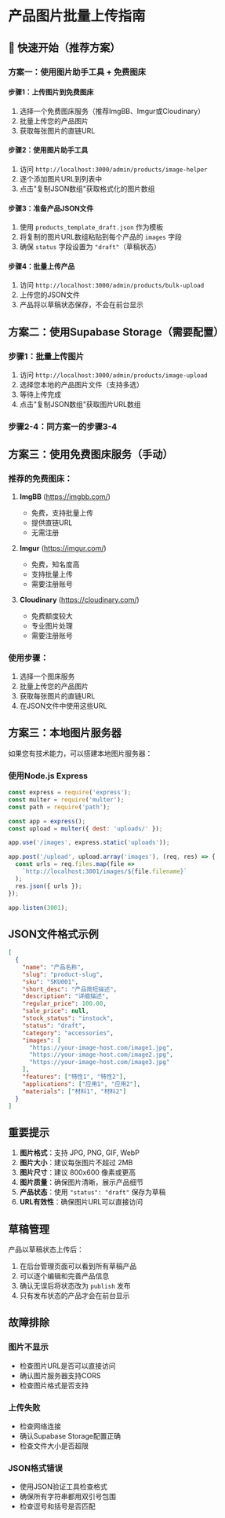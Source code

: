 # 产品图片批量上传指南

## 🚀 快速开始（推荐方案）

### 方案一：使用图片助手工具 + 免费图床

#### 步骤1：上传图片到免费图床
1. 选择一个免费图床服务（推荐ImgBB、Imgur或Cloudinary）
2. 批量上传您的产品图片
3. 获取每张图片的直链URL

#### 步骤2：使用图片助手工具
1. 访问 `http://localhost:3000/admin/products/image-helper`
2. 逐个添加图片URL到列表中
3. 点击"复制JSON数组"获取格式化的图片数组

#### 步骤3：准备产品JSON文件
1. 使用 `products_template_draft.json` 作为模板
2. 将复制的图片URL数组粘贴到每个产品的 `images` 字段
3. 确保 `status` 字段设置为 `"draft"`（草稿状态）

#### 步骤4：批量上传产品
1. 访问 `http://localhost:3000/admin/products/bulk-upload`
2. 上传您的JSON文件
3. 产品将以草稿状态保存，不会在前台显示

## 方案二：使用Supabase Storage（需要配置）

### 步骤1：批量上传图片
1. 访问 `http://localhost:3000/admin/products/image-upload`
2. 选择您本地的产品图片文件（支持多选）
3. 等待上传完成
4. 点击"复制JSON数组"获取图片URL数组

### 步骤2-4：同方案一的步骤3-4

## 方案三：使用免费图床服务（手动）

### 推荐的免费图床：
1. **ImgBB** (https://imgbb.com/)
   - 免费，支持批量上传
   - 提供直链URL
   - 无需注册

2. **Imgur** (https://imgur.com/)
   - 免费，知名度高
   - 支持批量上传
   - 需要注册账号

3. **Cloudinary** (https://cloudinary.com/)
   - 免费额度较大
   - 专业图片处理
   - 需要注册账号

### 使用步骤：
1. 选择一个图床服务
2. 批量上传您的产品图片
3. 获取每张图片的直链URL
4. 在JSON文件中使用这些URL

## 方案三：本地图片服务器

如果您有技术能力，可以搭建本地图片服务器：

### 使用Node.js Express
```javascript
const express = require('express');
const multer = require('multer');
const path = require('path');

const app = express();
const upload = multer({ dest: 'uploads/' });

app.use('/images', express.static('uploads'));

app.post('/upload', upload.array('images'), (req, res) => {
  const urls = req.files.map(file => 
    `http://localhost:3001/images/${file.filename}`
  );
  res.json({ urls });
});

app.listen(3001);
```

## JSON文件格式示例

```json
[
  {
    "name": "产品名称",
    "slug": "product-slug",
    "sku": "SKU001",
    "short_desc": "产品简短描述",
    "description": "详细描述",
    "regular_price": 100.00,
    "sale_price": null,
    "stock_status": "instock",
    "status": "draft",
    "category": "accessories",
    "images": [
      "https://your-image-host.com/image1.jpg",
      "https://your-image-host.com/image2.jpg",
      "https://your-image-host.com/image3.jpg"
    ],
    "features": ["特性1", "特性2"],
    "applications": ["应用1", "应用2"],
    "materials": ["材料1", "材料2"]
  }
]
```

## 重要提示

1. **图片格式**：支持 JPG, PNG, GIF, WebP
2. **图片大小**：建议每张图片不超过 2MB
3. **图片尺寸**：建议 800x600 像素或更高
4. **图片质量**：确保图片清晰，展示产品细节
5. **产品状态**：使用 `"status": "draft"` 保存为草稿
6. **URL有效性**：确保图片URL可以直接访问

## 草稿管理

产品以草稿状态上传后：
1. 在后台管理页面可以看到所有草稿产品
2. 可以逐个编辑和完善产品信息
3. 确认无误后将状态改为 `publish` 发布
4. 只有发布状态的产品才会在前台显示

## 故障排除

### 图片不显示
- 检查图片URL是否可以直接访问
- 确认图片服务器支持CORS
- 检查图片格式是否支持

### 上传失败
- 检查网络连接
- 确认Supabase Storage配置正确
- 检查文件大小是否超限

### JSON格式错误
- 使用JSON验证工具检查格式
- 确保所有字符串都用双引号包围
- 检查逗号和括号是否匹配
